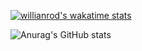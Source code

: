 
[![willianrod's wakatime stats](https://github-readme-stats.vercel.app/api/wakatime?username=willianrod)](https://github.com/suprajaarthi/github-readme-stats)



![Anurag's GitHub stats](https://github-readme-stats.vercel.app/api?username=suprajaarthi&show_icons=true)
